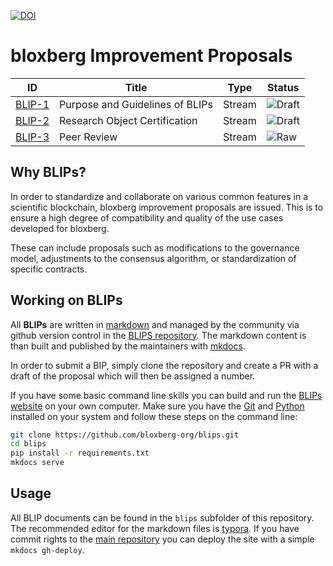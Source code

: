[![DOI](https://zenodo.org/badge/241354659.svg)](https://zenodo.org/badge/latestdoi/241354659)

# bloxberg Improvement Proposals

| ID                         | Title                  | Type   | Status |
| ------------------------------ | ---------------------- | ------ | ------ |
| [BLIP-1](blips/blip-1-purposeguidelines.md)        | Purpose and Guidelines of BLIPs | Stream | ![Draft](http://rfc.unprotocols.org/spec:2/COSS/draft.svg) |
| [BLIP-2](blips/blip-2-researchcertificate.md)        | Research Object Certification | Stream | ![Draft](http://rfc.unprotocols.org/spec:2/COSS/draft.svg) |
| [BLIP-3](blips/blip-3-peerreview.md) | Peer Review | Stream |  ![Raw](http://rfc.unprotocols.org/spec:2/COSS/raw.svg) |

## Why BLIPs?

In order to standardize and collaborate on various common features in a scientific blockchain, bloxberg improvement proposals are issued. This is to ensure a high degree of compatibility and quality of the use cases developed for bloxberg.

These can include proposals such as modifications to the governance model, adjustments to the consensus algorithm, or standardization of specific contracts.

## Working on BLIPs

All **BLIPs** are written in [markdown](https://en.wikipedia.org/wiki/Markdown)
and managed by the community via github version control in the 
[BLIPS repository](https://github.com/bloxberg-org/blips). The markdown content is than 
built and published by the maintainers with [mkdocs](http://www.mkdocs.org/).

In order to submit a BIP, simply clone the repository and create a PR with a draft of the proposal which will then be assigned a number.

If you have some basic command line skills you can build and run the 
[BLIPs website](https://blips.bloxberg.org) on your own computer. Make sure 
you have the [Git](https://git-scm.com/) and [Python](https://www.python.org/) 
installed on your system and  follow these steps on the command line:

```bash
git clone https://github.com/bloxberg-org/blips.git
cd blips
pip install -r requirements.txt
mkdocs serve
```

## Usage

All BLIP documents can be found in the `blips` subfolder of this repository. The 
recommended editor for the markdown files is [typora](https://typora.io/). If 
you have commit rights to the [main repository](https://github.com/bloxberg-org/blips) 
you can deploy the site with a simple `mkdocs gh-deploy`.
